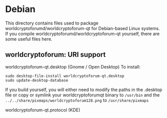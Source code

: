 
Debian
====================
This directory contains files used to package worldcryptoforumd/worldcryptoforum-qt
for Debian-based Linux systems. If you compile worldcryptoforumd/worldcryptoforum-qt yourself, there are some useful files here.

## worldcryptoforum: URI support ##


worldcryptoforum-qt.desktop  (Gnome / Open Desktop)
To install:

	sudo desktop-file-install worldcryptoforum-qt.desktop
	sudo update-desktop-database

If you build yourself, you will either need to modify the paths in
the .desktop file or copy or symlink your worldcryptoforumqt binary to `/usr/bin`
and the `../../share/pixmaps/worldcryptoforum128.png` to `/usr/share/pixmaps`

worldcryptoforum-qt.protocol (KDE)

